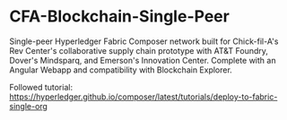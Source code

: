 # CFA-Blockchain-Single-Peer 
Single-peer Hyperledger Fabric Composer network built for Chick-fil-A's Rev Center's collaborative supply chain prototype with AT&T Foundry, Dover's Mindsparq, and Emerson's Innovation Center. Complete with an Angular Webapp and compatibility with Blockchain Explorer.

Followed tutorial: https://hyperledger.github.io/composer/latest/tutorials/deploy-to-fabric-single-org
